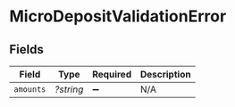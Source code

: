 # MicroDepositValidationError


## Fields

| Field              | Type               | Required           | Description        |
| ------------------ | ------------------ | ------------------ | ------------------ |
| `amounts`          | *?string*          | :heavy_minus_sign: | N/A                |